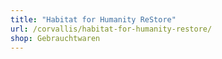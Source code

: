 ```yaml
---
title: "Habitat for Humanity ReStore"
url: /corvallis/habitat-for-humanity-restore/
shop: Gebrauchtwaren
---
```

